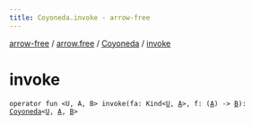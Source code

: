 ```yaml
---
title: Coyoneda.invoke - arrow-free
---
```


[arrow-free](../../index.html) / [arrow.free](../index.html) / [Coyoneda](index.html) / [invoke](./invoke.html)

# invoke

`operator fun <U, A, B> invoke(fa: Kind<`[`U`](invoke.html#U)`, `[`A`](invoke.html#A)`>, f: (`[`A`](invoke.html#A)`) -> `[`B`](invoke.html#B)`): `[`Coyoneda`](index.html)`<`[`U`](invoke.html#U)`, `[`A`](invoke.html#A)`, `[`B`](invoke.html#B)`>`